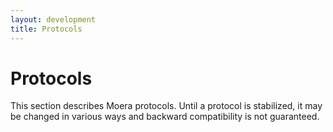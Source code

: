 ```yaml
---
layout: development
title: Protocols
---
```


# Protocols

This section describes Moera protocols. Until a protocol is stabilized,
it may be changed in various ways and backward compatibility is not
guaranteed.
